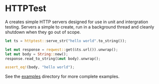 # HTTPTest

A creates simple HTTP servers designed for use in unit and intergration
testing. Servers a simple to create, run in a background thread and cleanly
shutdown when they go out of scope.

```rust
let ts = httptest::serve_str("hello world".to_string());

let mut response = reqwest::get(&ts.url()).unwrap();
let mut body = String::new();
response.read_to_string(&mut body).unwrap();

assert_eq!(body, "hello world");
```

See the [examples](examples) directory for more complete examples.
